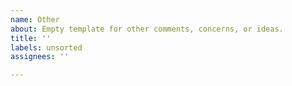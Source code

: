 ```yaml
---
name: Other
about: Empty template for other comments, concerns, or ideas.
title: ''
labels: unsorted
assignees: ''

---
```



